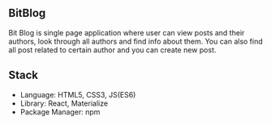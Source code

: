 

## BitBlog

Bit Blog is single page application where user can view posts and their authors, look through all authors and find info about them. You can also find all post related to certain author and you can create new post.


## Stack
  
  - Language: HTML5, CSS3, JS(ES6)
  - Library: React, Materialize
  - Package Manager: npm
